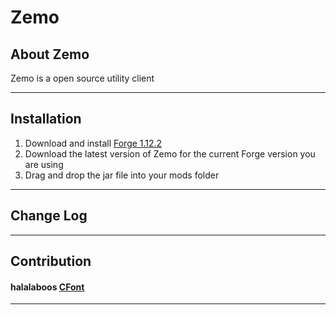 # Zemo 


## About Zemo 
Zemo is a open source utility client

---

## Installation
1. Download and install [Forge 1.12.2](http://files.minecraftforge.net/)
2. Download the latest version of Zemo for the current Forge version you are using
3. Drag and drop the jar file into your mods folder

---

## Change Log


---

## Contribution 
#### halalaboos [CFont](https://bitbucket.org/halalaboos/huzuni-final/src/8a99d697bcf3ec6157f2c9cbc7c6dbb497c1bf67/vFINALmc1.10.2/net/halalaboos/huzuni/render/font/?at=master)

---